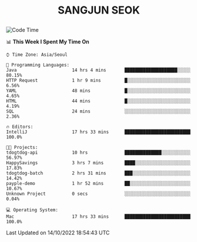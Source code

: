 <h1>
 <p align="center">
   SANGJUN SEOK
 </p>
</h1>

<!--START_SECTION:waka-->
![Code Time](http://img.shields.io/badge/Code%20Time-1%2C879%20hrs%2021%20mins-blue)

📊 **This Week I Spent My Time On** 

```text
⌚︎ Time Zone: Asia/Seoul

💬 Programming Languages: 
Java                     14 hrs 4 mins       ████████████████████░░░░░   80.15% 
HTTP Request             1 hr 9 mins         █░░░░░░░░░░░░░░░░░░░░░░░░   6.56% 
YAML                     48 mins             █░░░░░░░░░░░░░░░░░░░░░░░░   4.65% 
HTML                     44 mins             █░░░░░░░░░░░░░░░░░░░░░░░░   4.19% 
SQL                      24 mins             ░░░░░░░░░░░░░░░░░░░░░░░░░   2.36%

🔥 Editors: 
IntelliJ                 17 hrs 33 mins      █████████████████████████   100.0%

🐱‍💻 Projects: 
tdogtdog-api             10 hrs              ██████████████░░░░░░░░░░░   56.97% 
HappySavings             3 hrs 7 mins        ████░░░░░░░░░░░░░░░░░░░░░   17.83% 
tdogtdog-batch           2 hrs 31 mins       ███░░░░░░░░░░░░░░░░░░░░░░   14.42% 
payple-demo              1 hr 52 mins        ██░░░░░░░░░░░░░░░░░░░░░░░   10.67% 
Unknown Project          0 secs              ░░░░░░░░░░░░░░░░░░░░░░░░░   0.04%

💻 Operating System: 
Mac                      17 hrs 33 mins      █████████████████████████   100.0%

```


 Last Updated on 14/10/2022 18:54:43 UTC
<!--END_SECTION:waka-->
